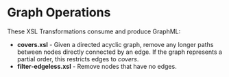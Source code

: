 # Graph Operations

These XSL Transformations consume and produce GraphML:

* __covers.xsl__ - Given a directed acyclic graph, remove any longer paths between nodes directly connected by an edge.
If the graph represents a partial order, this restricts edges to _covers_.
* __filter-edgeless.xsl__ - Remove nodes that have no edges.